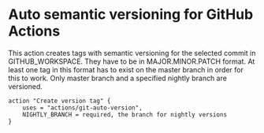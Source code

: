 # Auto semantic versioning for GitHub Actions
This action creates tags with semantic versioning for the selected commit in GITHUB_WORKSPACE. They have to be in MAJOR.MINOR.PATCH format.
At least one tag in this format has to exist on the master branch in order for this to work. Only master branch and a specified nightly branch are versioned.
```
action "Create version tag" {
    uses = "actions/git-auto-version",
    NIGHTLY_BRANCH = required, the branch for nightly versions
}
```